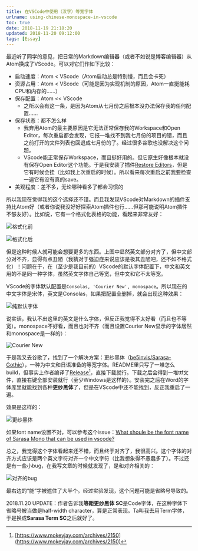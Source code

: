 ```yaml
---
title: 在VSCode中使用（汉字）等宽字体
urlname: using-chinese-monospace-in-vscode
toc: true
date: 2018-11-19 21:18:20
updated: 2018-11-20 09:12:00
tags: [Essay]
---
```


最近听了同学的意见，把日常的Markdown编辑器（或者不如说是博客编辑器）从Atom换成了VScode。可以对它们作如下比较：

* 启动速度：Atom < VScode（Atom启动总是特别慢，而且会卡死）
* 资源占用：Atom < VScode（可能是因为实现机制的原因，Atom一直挺能耗CPU和内存的……）
* 保存配置：Atom << VScode
  * 之所以会有这一条，是因为Atom从七月份之后根本没办法保存我的任何配置……
* 保存状态：都不怎么样
  * 我弃用Atom的最主要原因是它无法正常保存我的Workspace和Open Editor，每次重启都会发现，它报一堆找不到我七月份的项目的错，而且之前打开的文件列表也回退成七月份的了。经过很多谷歌也没解决这个问题。
  * VScode能正常保存Workspace，而且挺好用的。但它原生好像根本就没有保存Open Editor这个功能。于是我安装了插件[Restore Editors](https://marketplace.visualstudio.com/items?itemName=eamodio.restore-editors)，但是它有时候会挂（比如我上次重启的时候）。所以看来每次重启之前我要检查一遍它有没有真的save。
* 美观程度：差不多，无论哪种看多了都会习惯的

所以我现在觉得我的这个选择还不错。而且我发现VScode对Markdown的插件支持比Atom好（或者你说我没好好探索Atom插件也行……但那可能说明Atom插件不够友好）。比如说，它有一个格式化表格的功能，看起来非常友好：

![格式化前](before-formatting.png)

![格式化后](after-formatting.png)

但是这种时候人就可能会想要更多的东西。上图中显然英文部分对齐了，但中文部分对不齐，显得有点丑陋（我猜对于强迫症来说应该是极其丑陋吧，还不如不格式化）！问题在于，在（至少是我目前的）VScode的默认字体配置下，中文和英文用的不是同一种字体，虽然英文字体自己等宽，但中文和它不太等宽。

VScode的字体默认配置是`Consolas, 'Courier New', monospace`。所以现在的中文字体是宋体，英文是Consolas，如果把配置全删掉，就会出现这种效果：

![纯默认字体](pure-default.png)

说实话，我认不出这里的英文是什么字体，但反正我觉得不太好看（而且也不等宽）。monospace不好看，而且也对不齐（而且设置Courier New显示的字体居然和monospace是一样的）：

![Courier New](courier-new.png)

于是我又去谷歌了，找到了一个解决方案：更纱黑体（[be5invis/Sarasa-Gothic](https://github.com/be5invis/Sarasa-Gothic)），一种为中文和日语准备的等宽字体。README里只写了一堆怎么build，但事实上作者编译了[Release](https://github.com/be5invis/Sarasa-Gothic/releases)[^release]，直接下载就行。下载之后会得到一堆ttf文件，直接右键全部安装就行（至少Windows是这样的）。安装完之后在Word的字体库里就能找到各种**更纱黑体**了，但是在VScode中还不能找到，反正我重启了一遍。

[^release]: [https://www.mokeyjay.com/archives/2150](https://www.mokeyjay.com/archives/2150)

效果是这样的：

![更纱黑体](sarasa.png)

如果font name设置不对，可以参考这个issue：[What shoule be the font name of Sarasa Mono that can be used in vscode?](https://github.com/be5invis/Sarasa-Gothic/issues/8)

总之，我觉得这个字体看起来还不错，而且终于对齐了，我很高兴。这个字体的对齐方式应该是两个英文字符对齐一个中文字符（比我想象得不愚蠢多了）。不过还是有一些小bug，在我写文章的时候就发现了，是和对齐相关的：

![对齐的bug](bug.png)

最右边的“能”字被遮住了大半个。经过实验发现，这个问题可能是省略号导致的。

2018.11.20 UPDATE：作者告诉我**等距更纱黑体 SC**是Code字体，在这种字体下省略号被当做是half-width character，算是正常表现。Ta叫我去用Term字体，于是换成**Sarasa Term SC**之后就好了。